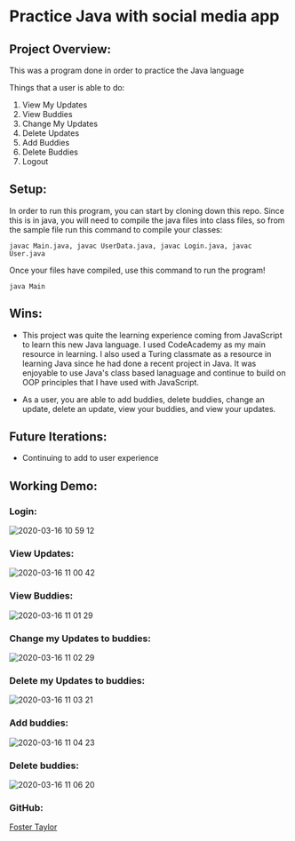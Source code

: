 # Practice Java with social media app

## Project Overview:

This was a program done in order to practice the Java language

Things that a user is able to do:
1. View My Updates
2. View Buddies
3. Change My Updates
4. Delete Updates
5. Add Buddies
6. Delete Buddies
7. Logout

## Setup:
In order to run this program, you can start by cloning down this repo. Since this is in java, you will need to compile the java files into class files, so from the sample file run this command to compile your classes: 
```
javac Main.java, javac UserData.java, javac Login.java, javac User.java
```

Once your files have compiled, use this command to run the program!
```
java Main
```

## Wins:
* This project was quite the learning experience coming from JavaScript to learn this new Java language.  I used CodeAcademy as my main resource in learning.  I also used a Turing classmate as a resource in learning Java since he had done a recent project in Java.  It was enjoyable to use Java's class based lanaguage and continue to build on OOP principles that I have used with JavaScript.

* As a user, you are able to add buddies, delete buddies, change an update, delete an update, view your buddies, and view your updates.

## Future Iterations:
* Continuing to add to user experience


## Working Demo:
### Login:
![2020-03-16 10 59 12](https://user-images.githubusercontent.com/50148342/76782190-821d1500-6775-11ea-9e62-3e3a78a55d4c.gif)

### View Updates:
![2020-03-16 11 00 42](https://user-images.githubusercontent.com/50148342/76782297-b42e7700-6775-11ea-8573-0a0101480be6.gif)

### View Buddies:
![2020-03-16 11 01 29](https://user-images.githubusercontent.com/50148342/76782376-d0caaf00-6775-11ea-88c5-664ce96c2bc6.gif)

### Change my Updates to buddies:
![2020-03-16 11 02 29](https://user-images.githubusercontent.com/50148342/76782490-f657b880-6775-11ea-8760-85041a5ea9d1.gif)

### Delete my Updates to buddies:
![2020-03-16 11 03 21](https://user-images.githubusercontent.com/50148342/76782569-15eee100-6776-11ea-84cb-77559db2f749.gif)

### Add buddies:
![2020-03-16 11 04 23](https://user-images.githubusercontent.com/50148342/76782653-3a4abd80-6776-11ea-8bc1-d0f34d9d7e30.gif)

### Delete buddies:
![2020-03-16 11 06 20](https://user-images.githubusercontent.com/50148342/76782832-7ed65900-6776-11ea-84a5-c93032cfffdc.gif)


### GitHub:

[Foster Taylor](https://github.com/foster55f/)